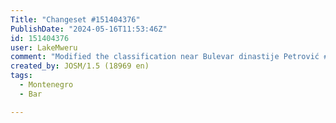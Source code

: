 ```yaml
---
Title: "Changeset #151404376"
PublishDate: "2024-05-16T11:53:46Z"
id: 151404376
user: LakeMweru
comment: "Modified the classification near Bulevar dinastije Petrović #adt"
created_by: JOSM/1.5 (18969 en)
tags:
  - Montenegro
  - Bar

---
```

